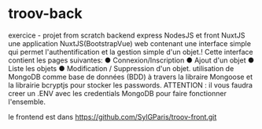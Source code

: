 # troov-back
exercice - projet from scratch backend express NodesJS et front NuxtJS 
une application NuxtJS(BootstrapVue) web contenant une interface simple qui permet l'authentification et la gestion simple d'un objet.! Cette interface contient les pages suivantes: ● Connexion/Inscription ● Ajout d'un objet ● Liste les objets ● Modification / Suppression d'un objet.
utilisation de MongoDB comme base de données (BDD) à travers la libraire Mongoose et la librairie bcryptjs pour stocker les passwords. 
ATTENTION :  il vous faudra creer un .ENV avec les credentials MongoDB pour faire fonctionner l'ensemble.

le frontend est dans https://github.com/SylGParis/troov-front.git
